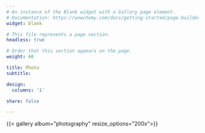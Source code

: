 ```yaml
---
# An instance of the Blank widget with a Gallery page element.
# Documentation: https://wowchemy.com/docs/getting-started/page-builder/
widget: blank

# This file represents a page section.
headless: true

# Order that this section appears on the page.
weight: 66

title: Photo
subtitle:

design:
  columns: '1' 

share: false

---
```


{{< gallery album="photography" resize_options="200x">}}
